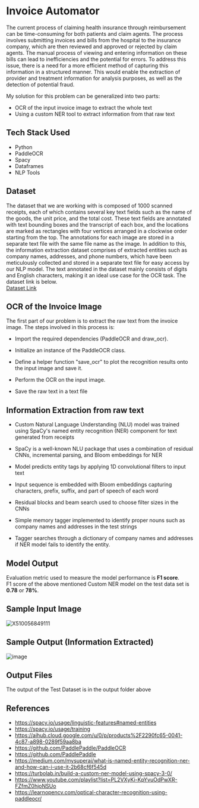 # Invoice Automator

The current process of claiming health insurance through reimbursement can be time-consuming for both
patients and claim agents. The process involves submitting invoices and bills from the hospital to the insurance
company, which are then reviewed and approved or rejected by claim agents. The manual process of viewing
and entering information on these bills can lead to inefficiencies and the potential for errors. To address this
issue, there is a need for a more efficient method of capturing this information in a structured manner. This
would enable the extraction of provider and treatment information for analysis purposes, as well as the detection
of potential fraud.

My solution for this problem can be generalized into two parts:
- OCR of the input invoice image to extract the whole text
- Using a custom NER tool to extract information from that raw text



## Tech Stack Used

- Python
- PaddleOCR
- Spacy
- Dataframes
- NLP Tools
## Dataset

The dataset that we are working with is composed of 1000 scanned receipts, each of which contains several key text fields such as the name of the goods, the unit price, and the total cost. These text fields are annotated with text bounding boxes and the transcript of each box, and the locations are marked as rectangles with four vertices arranged in a clockwise order starting from the top. The annotations for each image are stored in a separate text file with the same file name as the image. In addition to this, the information extraction dataset comprises of extracted entities such as company names, addresses, and phone numbers, which have been meticulously collected and stored in a separate text file for easy access by our NLP model. The text annotated in the dataset mainly consists of digits and English characters, making it an ideal use case for the OCR task. The dataset link is below. <br>
 [Dataset Link](https://drive.google.com/drive/folders/1Jl50NDOyIU4da5krdgpU2g00GlLDn66B?usp=share_link)


## OCR of the Invoice Image

The first part of our problem is to extract the raw text from the invoice image. The steps involved in this process is:   
- Import the required dependencies (PaddleOCR and draw_ocr).

- Initialize an instance of the PaddleOCR class.

- Define a helper function "save_ocr" to plot the recognition results onto the input image and save it.

- Perform the OCR on the input image.

- Save the raw text in a text file


## Information Extraction from raw text

- Custom Natural Language Understanding (NLU) model was trained using SpaCy's named entity recognition (NER) component for text generated from receipts

- SpaCy is a well-known NLU package that uses a combination of residual CNNs, incremental parsing, and Bloom embeddings for NER

- Model predicts entity tags by applying 1D convolutional filters to input text

- Input sequence is embedded with Bloom embeddings capturing characters, prefix, suffix, and part of speech of each word

- Residual blocks and beam search used to choose filter sizes in the CNNs

- Simple memory tagger implemented to identify proper nouns such as company names and addresses in the test strings

- Tagger searches through a dictionary of company names and addresses if NER model fails to identify the entity.


## Model Output
Evaluation metric used to measure the model performance is **F1 score**.<br>
F1 score of the above mentioned Custom NER model on the test data set is **0.78** or **78%**.


## Sample Input Image

![X510056849111](https://user-images.githubusercontent.com/71962566/215330639-0ea82f10-3d14-4076-98ee-9e0ad124c959.jpg)

## Sample Output (Information Extracted)
![image](https://user-images.githubusercontent.com/71962566/215330685-bf82c42a-4735-4acb-94f0-32335172009c.png)


## Output Files 
The output of the Test Dataset is in the output folder above

## References

- https://spacy.io/usage/linguistic-features#named-entities
- https://spacy.io/usage/training
- https://aihub.cloud.google.com/u/0/p/products%2F2290fc65-0041-4c87-a898-0289f59aa8ba
- https://github.com/PaddlePaddle/PaddleOCR
- https://github.com/PaddlePaddle
- https://medium.com/mysuperai/what-is-named-entity-recognition-ner-and-how-can-i-use-it-2b68cf6f545d
- https://turbolab.in/build-a-custom-ner-model-using-spacy-3-0/
- https://www.youtube.com/playlist?list=PL2VXyKi-KpYvuOdPwXR-FZfmZ0hjoNSUo
- https://learnopencv.com/optical-character-recognition-using-paddleocr/

